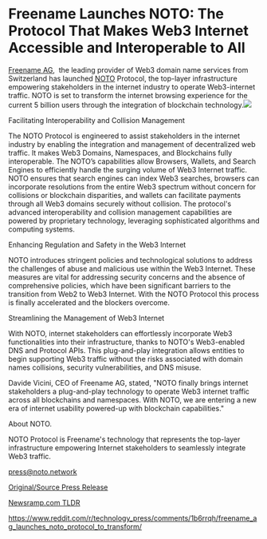 # Freename Launches NOTO: The Protocol That Makes Web3 Internet Accessible and Interoperable to All

[Freename AG](https://freename.io/),  the leading provider of Web3 domain name services from Switzerland has launched [NOTO](https://noto.network/) Protocol, the top-layer infrastructure empowering stakeholders in the internet industry to operate Web3-internet traffic. NOTO is set to transform the internet browsing experience for the current 5 billion users through the integration of blockchain technology.![](https://api.blockchainwire.io/uploads/Etkaan/editor_image/8870eab5-7fff-4ae8-87f8-4e65f13ce7fb.png)

Facilitating Interoperability and Collision Management

The NOTO Protocol is engineered to assist stakeholders in the internet industry by enabling the integration and management of decentralized web traffic. It makes Web3 Domains, Namespaces, and Blockchains fully interoperable. The NOTO’s capabilities allow Browsers, Wallets, and Search Engines to efficiently handle the surging volume of Web3 Internet traffic. NOTO ensures that search engines can index Web3 searches, browsers can incorporate resolutions from the entire Web3 spectrum without concern for collisions or blockchain disparities, and wallets can facilitate payments through all Web3 domains securely without collision. The protocol's advanced interoperability and collision management capabilities are powered by proprietary technology, leveraging sophisticated algorithms and computing systems.

Enhancing Regulation and Safety in the Web3 Internet

NOTO introduces stringent policies and technological solutions to address the challenges of abuse and malicious use within the Web3 Internet. These measures are vital for addressing security concerns and the absence of comprehensive policies, which have been significant barriers to the transition from Web2 to Web3 Internet. With the NOTO Protocol this process is finally accelerated and the blockers overcome.

Streamlining the Management of Web3 Internet

With NOTO, internet stakeholders can effortlessly incorporate Web3 functionalities into their infrastructure, thanks to NOTO's Web3-enabled DNS and Protocol APIs. This plug-and-play integration allows entities to begin supporting Web3 traffic without the risks associated with domain names collisions, security vulnerabilities, and DNS misuse.

Davide Vicini, CEO of Freename AG, stated, "NOTO finally brings internet stakeholders a plug-and-play technology to operate Web3 internet traffic across all blockchains and namespaces. With NOTO, we are entering a new era of internet usability powered-up with blockchain capabilities."

About NOTO.

NOTO Protocol is Freename's technology that represents the top-layer infrastructure empowering Internet stakeholders to seamlessly integrate Web3 traffic.

press@noto.network 

[Original/Source Press Release](https://blockchainwire.io/press-release/freename-launches-noto-the-protocol-that-makes-web3-internet-accessible-and-interoperable-to-all-)
                    

[Newsramp.com TLDR](None) 

https://www.reddit.com/r/technology_press/comments/1b6rrqh/freename_ag_launches_noto_protocol_to_transform/